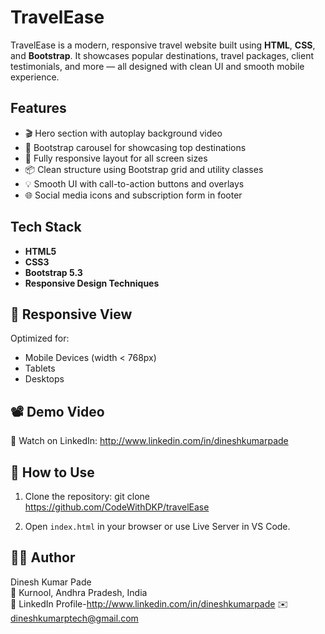 # TravelEase

TravelEase is a modern, responsive travel website built using **HTML**, **CSS**, and **Bootstrap**. It showcases popular destinations, travel packages, client testimonials, and more — all designed with clean UI and smooth mobile experience.

## Features

- 🎬 Hero section with autoplay background video
- 📸 Bootstrap carousel for showcasing top destinations
- 📱 Fully responsive layout for all screen sizes
- 📦 Clean structure using Bootstrap grid and utility classes
- 💡 Smooth UI with call-to-action buttons and overlays
- 🌐 Social media icons and subscription form in footer

## Tech Stack

- **HTML5**
- **CSS3**
- **Bootstrap 5.3**
- **Responsive Design Techniques**


## 📱 Responsive View

Optimized for:
- Mobile Devices (width < 768px)
- Tablets
- Desktops

## 📽️ Demo Video

🎥 Watch on LinkedIn: http://www.linkedin.com/in/dineshkumarpade


## 📌 How to Use

1. Clone the repository:
git clone https://github.com/CodeWithDKP/travelEase


2. Open `index.html` in your browser or use Live Server in VS Code.

## 🧑‍💻 Author

Dinesh Kumar Pade  
📍 Kurnool, Andhra Pradesh, India  
🔗 LinkedIn Profile-http://www.linkedin.com/in/dineshkumarpade 
✉️ dineshkumarptech@gmail.com  
